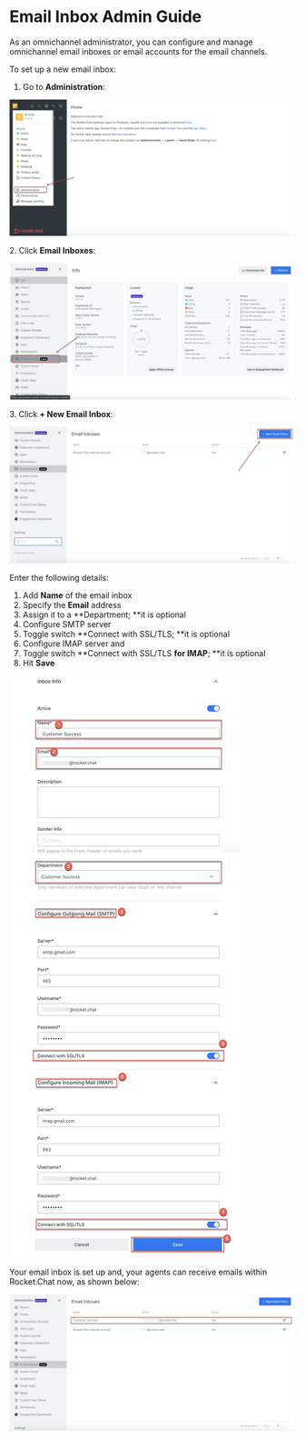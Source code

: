 # Email Inbox Admin Guide

As an omnichannel administrator, you can configure and manage omnichannel email inboxes or email accounts for the email channels.

To set up a new email inbox:

1. Go to **Administration**:

![](<../../../../.gitbook/assets/image (231).png>)

2\. Click **Email Inboxes**:

![](<../../../../.gitbook/assets/image (232).png>)

3\. Click **+ New Email Inbox**:

![](<../../../../.gitbook/assets/image (245).png>)

Enter the following details:

1. Add **Name** of the email inbox
2. Specify the **Email** address
3. Assign it to a \*\*Department; \*\*it is optional
4. Configure SMTP server
5. Toggle switch \*\*Connect with SSL/TLS; \*\*it is optional
6. Configure IMAP server and
7. Toggle switch \*\*Connect with SSL/TLS **for IMAP**; \*\*it is optional
8. Hit **Save**

![](<../../../../.gitbook/assets/image (234).png>)

Your email inbox is set up and, your agents can receive emails within Rocket.Chat now, as shown below:

![](<../../../../.gitbook/assets/image (246).png>)
